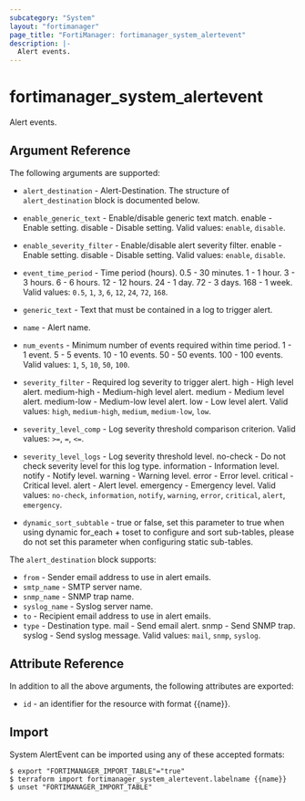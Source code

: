 ```yaml
---
subcategory: "System"
layout: "fortimanager"
page_title: "FortiManager: fortimanager_system_alertevent"
description: |-
  Alert events.
---
```


# fortimanager_system_alertevent
Alert events.

## Argument Reference


The following arguments are supported:


* `alert_destination` - Alert-Destination. The structure of `alert_destination` block is documented below.
* `enable_generic_text` - Enable/disable generic text match. enable - Enable setting. disable - Disable setting. Valid values: `enable`, `disable`.

* `enable_severity_filter` - Enable/disable alert severity filter. enable - Enable setting. disable - Disable setting. Valid values: `enable`, `disable`.

* `event_time_period` - Time period (hours). 0.5 - 30 minutes. 1 - 1 hour. 3 - 3 hours. 6 - 6 hours. 12 - 12 hours. 24 - 1 day. 72 - 3 days. 168 - 1 week. Valid values: `0.5`, `1`, `3`, `6`, `12`, `24`, `72`, `168`.

* `generic_text` - Text that must be contained in a log to trigger alert.
* `name` - Alert name.
* `num_events` - Minimum number of events required within time period. 1 - 1 event. 5 - 5 events. 10 - 10 events. 50 - 50 events. 100 - 100 events. Valid values: `1`, `5`, `10`, `50`, `100`.

* `severity_filter` - Required log severity to trigger alert. high - High level alert. medium-high - Medium-high level alert. medium - Medium level alert. medium-low - Medium-low level alert. low - Low level alert. Valid values: `high`, `medium-high`, `medium`, `medium-low`, `low`.

* `severity_level_comp` - Log severity threshold comparison criterion. Valid values: `>=`, `=`, `<=`.

* `severity_level_logs` - Log severity threshold level. no-check - Do not check severity level for this log type. information - Information level. notify - Notify level. warning - Warning level. error - Error level. critical - Critical level. alert - Alert level. emergency - Emergency level. Valid values: `no-check`, `information`, `notify`, `warning`, `error`, `critical`, `alert`, `emergency`.

* `dynamic_sort_subtable` - true or false, set this parameter to true when using dynamic for_each + toset to configure and sort sub-tables, please do not set this parameter when configuring static sub-tables.

The `alert_destination` block supports:

* `from` - Sender email address to use in alert emails.
* `smtp_name` - SMTP server name.
* `snmp_name` - SNMP trap name.
* `syslog_name` - Syslog server name.
* `to` - Recipient email address to use in alert emails.
* `type` - Destination type. mail - Send email alert. snmp - Send SNMP trap. syslog - Send syslog message. Valid values: `mail`, `snmp`, `syslog`.



## Attribute Reference

In addition to all the above arguments, the following attributes are exported:
* `id` - an identifier for the resource with format {{name}}.

## Import

System AlertEvent can be imported using any of these accepted formats:
```
$ export "FORTIMANAGER_IMPORT_TABLE"="true"
$ terraform import fortimanager_system_alertevent.labelname {{name}}
$ unset "FORTIMANAGER_IMPORT_TABLE"
```

